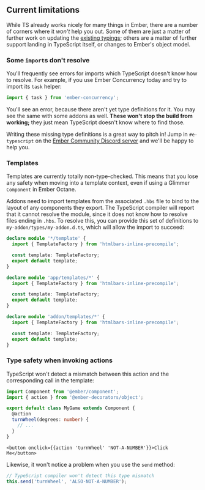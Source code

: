 ## Current limitations

While TS already works nicely for many things in Ember, there are a number of corners where it _won't_ help you out. Some of them are just a matter of further work on updating the [existing typings]; others are a matter of further support landing in TypeScript itself, or changes to Ember's object model.

[existing typings]: https://github.com/DefinitelyTyped/DefinitelyTyped/tree/master/types/ember

### Some `import`s don't resolve

You'll frequently see errors for imports which TypeScript doesn't know how to resolve. For example, if you use Ember Concurrency today and try to import its `task` helper:

```typescript
import { task } from 'ember-concurrency';
```

You'll see an error, because there aren't yet type definitions for it. You may see the same with some addons as well. **These won't stop the build from working;** they just mean TypeScript doesn't know where to find those.

Writing these missing type definitions is a great way to pitch in! Jump in `#e-typescript` on the [Ember Community Discord server](https://discord.gg/zT3asNS) and we'll be happy to help you.

### Templates

Templates are currently totally non-type-checked. This means that you lose any safety when moving into a template context, even if using a Glimmer `Component` in Ember Octane.

Addons need to import templates from the associated `.hbs` file to bind to the layout of any components they export. The TypeScript compiler will report that it cannot resolve the module, since it does not know how to resolve files ending in `.hbs`. To resolve this, you can provide this set of definitions to `my-addon/types/my-addon.d.ts`, which will allow the import to succeed:

```ts
declare module '*/template' {
  import { TemplateFactory } from 'htmlbars-inline-precompile';

  const template: TemplateFactory;
  export default template;
}

declare module 'app/templates/*' {
  import { TemplateFactory } from 'htmlbars-inline-precompile';

  const template: TemplateFactory;
  export default template;
}

declare module 'addon/templates/*' {
  import { TemplateFactory } from 'htmlbars-inline-precompile';

  const template: TemplateFactory;
  export default template;
}
```

### Type safety when invoking actions

TypeScript won't detect a mismatch between this action and the corresponding call in the template:

```typescript
import Component from '@ember/component';
import { action } from '@ember-decorators/object';

export default class MyGame extends Component {
  @action
  turnWheel(degrees: number) {
    // ...
  }
}
```

```htmlbars
<button onclick={{action 'turnWheel' 'NOT-A-NUMBER'}}>Click Me</button>
```

Likewise, it won't notice a problem when you use the `send` method:

```typescript
// TypeScript compiler won't detect this type mismatch
this.send('turnWheel', 'ALSO-NOT-A-NUMBER');
```
